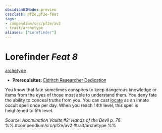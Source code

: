 ```yaml
---
obsidianUIMode: preview
cssclass: pf2e,pf2e-feat
tags:
- compendium/src/pf2e/av2
- trait/archetype
aliases: ["Lorefinder"]
---
```

# Lorefinder  *Feat 8*  
[archetype](rules/traits/archetype.md)  

- **Prerequisites**: [Eldritch Researcher Dedication](compendium/feats/eldritch-researcher-dedication-av2.md)

You know that fate sometimes conspires to keep dangerous knowledge or items from the eyes of those most able to understand them. You deny fate the ability to conceal truths from you. You can cast [locate](compendium/spells/locate.md) as an innate occult spell once per day. When you reach 14th level, this spell is heightened to 5th level.

*Source: Abomination Vaults #2: Hands of the Devil p. 76*  
%% #compendium/src/pf2e/av2 #trait/archetype %%